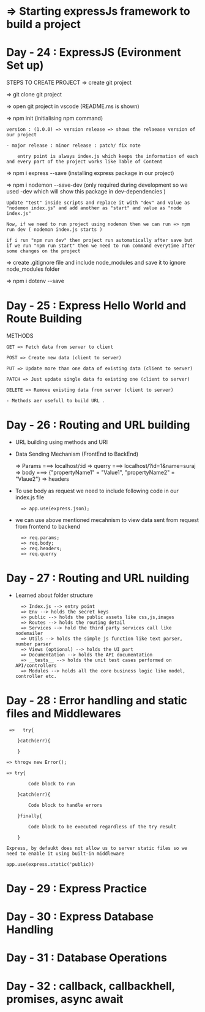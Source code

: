 # => Starting expressJs framework to build a project

# Day - 24 : ExpressJS (Evironment Set up)

STEPS TO CREATE PROJECT
=> create git project

=> git clone git project

=> open git project in vscode (README.ms is shown)

=> npm init (initialising npm command)

    version : (1.0.0) => version release => shows the relaease version of our project

    - major release : minor release : patch/ fix note

        entry point is always index.js which keeps the information of each and every part of the project works like Table of Content

=> npm i express --save (installing express package in our project)

=> npm i nodemon --save-dev (only required during development so we used -dev which will show this package in dev-dependencies )

    Update "test" inside scripts and replace it with "dev" and value as "nodemon index.js" and add another as "start" and value as "node index.js"

    Now, if we need to run project using nodemon then we can run => npm run dev ( nodemon index.js starts )

    if i run "npm run dev" then project run automatically after save but if we run "npm run start" then we need to run command everytime after some changes on the project

=> create .gitignore file and include node_modules and save it to ignore node_modules folder

=> npm i dotenv --save

# Day - 25 : Express Hello World and Route Building

METHODS

    GET => Fetch data from server to client

    POST => Create new data (client to server)

    PUT => Update more than one data of existing data (client to server)

    PATCH => Just update single data fo existing one (client to server)

    DELETE => Remove existing data from server (client to server)

    - Methods aer usefull to build URL .

# Day - 26 : Routing and URL building

- URL building using methods and URI

- Data Sending Mechanism (FrontEnd to BackEnd)

  => Params ===> localhost/:id
  => querry ===> localhost/?id=1&name=suraj
  => body ===> {"propertyName1" = "Value1", "propertyName2" = "Vlaue2"}
  => headers

- To use body as request we need to include following code in our index.js file

        => app.use(express.json);

- we can use above mentioned mecahnism to view data sent from request from frontend to backend

        => req.params;
        => req.body;
        => req.headers;
        => req.querry

# Day - 27 : Routing and URL nuilding

- Learned about folder structure

        => Index.js --> entry point
        => Env --> holds the secret keys
        => public --> holds the public assets like css,js,images
        => Routes --> holds the routing detail
        => Services --> hold the third party services call like nodemailer
        => Utils --> holds the simple js function like text parser, number parser
        => Views (optional) --> holds the UI part
        => Documentation --> holds the API documentation
        => __tests__ --> holds the unit test cases performed on API/controllers
        => Modules --> holds all the core business logic like model, controller etc.

# Day - 28 : Error handling and static files and Middlewares

     =>   try{

        }catch(err){

        }

    => throgw new Error();

    => try{

            Code block to run

        }catch(err){

            Code block to handle errors

        }finally{

            Code block to be executed regardless of the try result

        }

    Express, by defaukt does not allow us to server static files so we need to enable it using built-in middleware

    app.use(express.static('public))

# Day - 29 : Express Practice

# Day - 30 : Express Database Handling

# Day - 31 : Database Operations

# Day - 32 : callback, callbackhell, promises, async await

